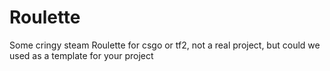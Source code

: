 # Roulette
Some cringy steam Roulette for csgo or tf2, not a real project, but could we used as a template for your project
